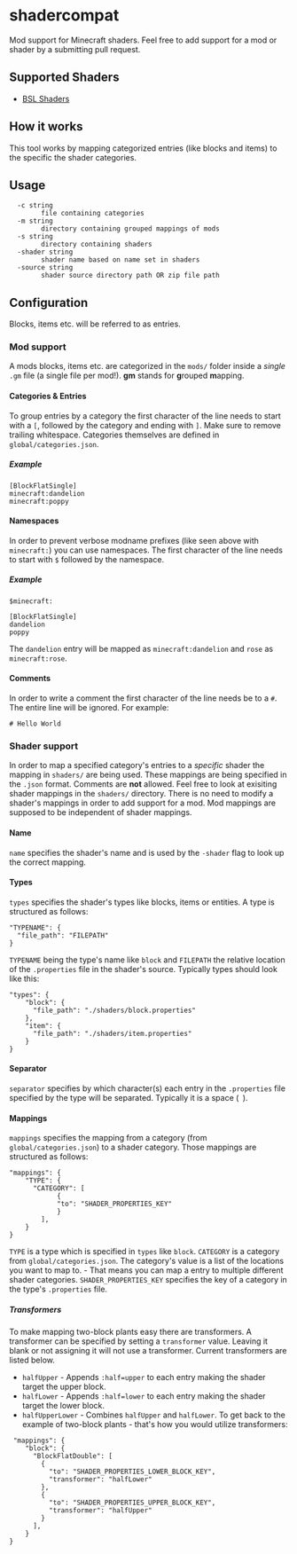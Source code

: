 # shadercompat

Mod support for Minecraft shaders.
Feel free to add support for a mod or shader by a submitting pull request.

## Supported Shaders

- [BSL Shaders](https://www.bslshaders.com)

## How it works

This tool works by mapping categorized entries (like blocks and items) to the specific the shader categories.

## Usage

```
  -c string
        file containing categories
  -m string
        directory containing grouped mappings of mods
  -s string
        directory containing shaders
  -shader string
        shader name based on name set in shaders
  -source string
        shader source directory path OR zip file path
```

## Configuration

Blocks, items etc. will be referred to as entries.

### Mod support

A mods blocks, items etc. are categorized in the `mods/` folder inside a *single* `.gm` file (a single file per mod!).
**gm** stands for **g**rouped **m**apping.

#### Categories & Entries

To group entries by a category the first character of the line needs to start with a `[`, followed by the category and
ending with `]`. Make sure to remove trailing whitespace.
Categories themselves are defined in `global/categories.json`.

##### Example

```
[BlockFlatSingle]
minecraft:dandelion
minecraft:poppy
```

#### Namespaces

In order to prevent verbose modname prefixes (like seen above with `minecraft:`) you can use namespaces.
The first character of the line needs to start with `$` followed by the namespace.

##### Example

```
$minecraft:

[BlockFlatSingle]
dandelion
poppy
```

The `dandelion` entry will be mapped as `minecraft:dandelion` and `rose` as `minecraft:rose`.

#### Comments

In order to write a comment the first character of the line needs be to a `#`. The entire line will be ignored.
For example:

```
# Hello World
```

### Shader support

In order to map a specified category's entries to a *specific* shader the mapping in `shaders/` are being used. These
mappings are being specified in the `.json` format. Comments are **not** allowed. Feel free to look at exisiting shader
mappings in the `shaders/` directory.
There is no need to modify a shader's mappings in order to add support for a mod. Mod mappings are supposed to be
independent of shader mappings.

#### Name

`name` specifies the shader's name and is used by the `-shader` flag to look up the correct mapping.

#### Types

`types` specifies the shader's types like blocks, items or entities. A type is structured as follows:

```
"TYPENAME": {
  "file_path": "FILEPATH"
}
```

`TYPENAME` being the type's name like `block` and `FILEPATH` the relative location of the `.properties` file in the
shader's source.
Typically types should look like this:

```
"types": {
    "block": {
      "file_path": "./shaders/block.properties"
    },
    "item": {
      "file_path": "./shaders/item.properties"
    }
}
```

#### Separator

`separator` specifies by which character(s) each entry in the `.properties` file specified by the type will be
separated. Typically it is a space (` `).

#### Mappings

`mappings` specifies the mapping from a category (from `global/categories.json`) to a shader category. Those mappings
are structured as follows:

```
"mappings": {
    "TYPE": {
      "CATEGORY": [
            {
            "to": "SHADER_PROPERTIES_KEY"
            }
        ],
    }
}
```

`TYPE` is a type which is specified in `types` like `block`. `CATEGORY` is a category from `global/categories.json`. The
category's value is a list of the locations you want to map to. - That means you can map a entry to multiple different
shader categories. `SHADER_PROPERTIES_KEY` specifies the key of a category in the type's `.properties` file.

##### Transformers

To make mapping two-block plants easy there are transformers. A transformer can be specified by setting a `transformer`
value. Leaving it blank or not assigning it will not use a transformer.
Current transformers are listed below.

- `halfUpper` - Appends `:half=upper` to each entry making the shader target the upper block.
- `halfLower` - Appends `:half=lower` to each entry making the shader target the lower block.
- `halfUpperLower` - Combines `halfUpper` and `halfLower`.
  To get back to the example of two-block plants - that's how you would utilize transformers:

```
 "mappings": {
    "block": {
      "BlockFlatDouble": [
        {
          "to": "SHADER_PROPERTIES_LOWER_BLOCK_KEY",
          "transformer": "halfLower"
        },
        {
          "to": "SHADER_PROPERTIES_UPPER_BLOCK_KEY",
          "transformer": "halfUpper"
        }
      ],
    }
}
```
